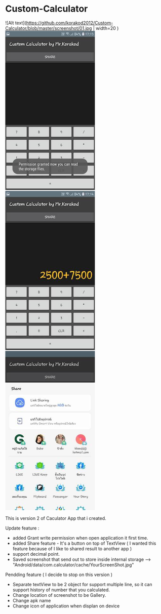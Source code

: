 # Custom-Calculator

![Alt text](https://github.com/korakod2012/Custom-Calculator/blob/master/screenshot/01.jpg | width=20 )
![Alt text](https://github.com/korakod2012/Custom-Calculator/blob/master/screenshot/02.jpg?raw=true )
![Alt text](https://github.com/korakod2012/Custom-Calculator/blob/master/screenshot/03.jpg?raw=true )
![Alt text](https://github.com/korakod2012/Custom-Calculator/blob/master/screenshot/04.jpg?raw=true )

This is version 2 of Caculator App that i created.

Update feature :

- added Grant write permission when open application it first time.
- added Share feature - It's a button on top of TextView ( I wanted this feature because of I like to shared result to another app )
- support decimal point.
- Saved screenshot that send out to store inside internal storage -->  "Android/data/com.calculator/cache/YourScreenShot.jpg"



Pendding feature ( I decide to stop on this version )

- Separate textView to be 2 object for support multiple line, so it can support history of number that you calculated.
- Change location of screenshot to be Gallery.
- Change apk name
- Change icon of application when displan on device
